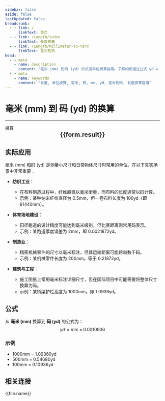 ```yaml
---
sidebar: false
aside: false
lastUpdated: false
breadcrumb:
  - - link: /
      linkText: 首页
  - - link: /Length/index
      linkText: 长度换算
  - - link: /Length/Millimeter-to-Yard
      linkText: 毫米到码
head:
  - - meta
    - name: description
      content: "毫米 (mm) 到码 (yd) 的长度单位换算指南。了解如何通过公式 yd = mm × 0.0010936 换算为码。"
  - - meta
    - name: keywords
      content: "长度, 单位换算, 毫米, 码, mm, yd, 毫米到码, 长度换算指南"
---
```

# 毫米 (mm) 到 码 (yd) 的换算
---
<script setup>
import { onMounted, reactive, inject, ref } from 'vue'
import { NButton, NForm, NFormItem, NInput, NInputNumber, NSelect, NCard, useMessage,NGrid ,NGi } from 'naive-ui'
import { defineClientComponent } from 'vitepress'
import { Length } from '../../files';

const convert = inject('convert')

const form = reactive({
  number: null,
  result: '',
})

const convertHandler = () => {
  if (form.number !== null && !isNaN(form.number)) {
    const convertedValue = parseFloat(form.number) * 0.0010936
    form.result = `${form.number}mm = ${convertedValue.toFixed(5)}yd`
  } else {
    form.result = '请输入有效的数值。'
  }
}
</script>

<n-form size="large" :model="form">
  <n-form-item label="毫米 (mm)">
    <n-input-number v-model:value="form.number" placeholder="输入毫米" style="width: 100%" />
  </n-form-item>
  <n-form-item>
    <n-button type="info" @click="convertHandler" block>换算</n-button>
  </n-form-item>
</n-form>

<n-card  embedded :bordered="false" hoverable>
  <div  style="text-align:center;font-size:20px;">
    <strong>{{form.result}}</strong>
  </div>
</n-card>

## 实际应用

毫米 (mm) 和码 (yd) 是测量小尺寸和日常物体尺寸时常用的单位，在以下真实场景中非常重要：

- **纺织工业**：
  - 在布料制造过程中，纤维直径以毫米衡量，而布料的长度通常以码计算。
  - 示例：某种纳米纤维直径为 0.5mm，但一卷布料长度为 100yd（即 91440mm）。

- **体育场地建设**：
  - 田径跑道的设计精度可能达到毫米级别，但比赛距离则常用码表示。
  - 示例：某跑道厚度误差为 2mm，即 0.0021872yd。

- **制造业**：
  - 精密机械零件的尺寸以毫米标注，但其运输距离可能跨越数千码。
  - 示例：某机械零件长度为 200mm，等于 0.21872yd。

- **建筑与工程**：
  - 施工图纸上常用毫米标注详细尺寸，但在国际项目中可能需要将整体尺寸换算为码。
  - 示例：某桥梁护栏高度为 1000mm，即 1.0936yd。

## 公式

从 **毫米 (mm)** 换算到 **码 (yd)** 的公式为：
$$ yd = mm \times 0.0010936 $$

### 示例
- 1000mm = 1.09360yd
- 500mm = 0.54680yd
- 100mm = 0.10936yd

## 相关连接
<n-grid x-gap="12" :cols="2">
  <n-gi v-for="(file, index) in Length" :key="index">
    <n-button
      text
      tag="a"
      :href="file.path"
      type="info"
    >
      {{file.name}}
    </n-button>
  </n-gi>
</n-grid>